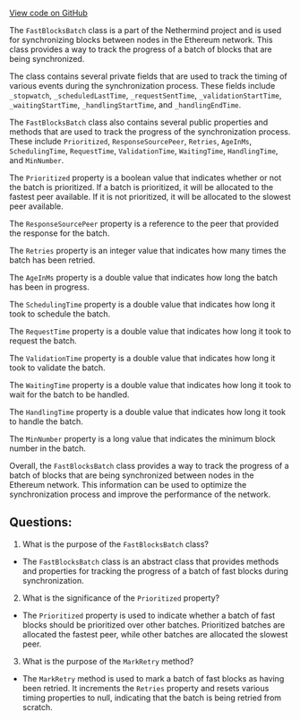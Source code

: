 [View code on GitHub](https://github.com/NethermindEth/nethermind/src/Nethermind/Nethermind.Synchronization/FastBlocks/FastBlocksBatch.cs)

The `FastBlocksBatch` class is a part of the Nethermind project and is used for synchronizing blocks between nodes in the Ethereum network. This class provides a way to track the progress of a batch of blocks that are being synchronized. 

The class contains several private fields that are used to track the timing of various events during the synchronization process. These fields include `_stopwatch`, `_scheduledLastTime`, `_requestSentTime`, `_validationStartTime`, `_waitingStartTime`, `_handlingStartTime`, and `_handlingEndTime`. 

The `FastBlocksBatch` class also contains several public properties and methods that are used to track the progress of the synchronization process. These include `Prioritized`, `ResponseSourcePeer`, `Retries`, `AgeInMs`, `SchedulingTime`, `RequestTime`, `ValidationTime`, `WaitingTime`, `HandlingTime`, and `MinNumber`. 

The `Prioritized` property is a boolean value that indicates whether or not the batch is prioritized. If a batch is prioritized, it will be allocated to the fastest peer available. If it is not prioritized, it will be allocated to the slowest peer available. 

The `ResponseSourcePeer` property is a reference to the peer that provided the response for the batch. 

The `Retries` property is an integer value that indicates how many times the batch has been retried. 

The `AgeInMs` property is a double value that indicates how long the batch has been in progress. 

The `SchedulingTime` property is a double value that indicates how long it took to schedule the batch. 

The `RequestTime` property is a double value that indicates how long it took to request the batch. 

The `ValidationTime` property is a double value that indicates how long it took to validate the batch. 

The `WaitingTime` property is a double value that indicates how long it took to wait for the batch to be handled. 

The `HandlingTime` property is a double value that indicates how long it took to handle the batch. 

The `MinNumber` property is a long value that indicates the minimum block number in the batch. 

Overall, the `FastBlocksBatch` class provides a way to track the progress of a batch of blocks that are being synchronized between nodes in the Ethereum network. This information can be used to optimize the synchronization process and improve the performance of the network.
## Questions: 
 1. What is the purpose of the `FastBlocksBatch` class?
- The `FastBlocksBatch` class is an abstract class that provides methods and properties for tracking the progress of a batch of fast blocks during synchronization.

2. What is the significance of the `Prioritized` property?
- The `Prioritized` property is used to indicate whether a batch of fast blocks should be prioritized over other batches. Prioritized batches are allocated the fastest peer, while other batches are allocated the slowest peer.

3. What is the purpose of the `MarkRetry` method?
- The `MarkRetry` method is used to mark a batch of fast blocks as having been retried. It increments the `Retries` property and resets various timing properties to null, indicating that the batch is being retried from scratch.